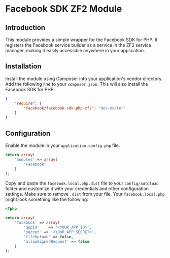 Facebook SDK ZF2 Module
=======================

Introduction
------------
This module provides a simple wrapper for the Facebook SDK for PHP. It registers the Facebook service builder as a service in the
ZF2 service manager, making it easily accessible anywhere in your application.

Installation
------------
Install the module using Composer into your application's vendor directory. Add the following line to your
`composer.json`. This will also install the Facebook SDK for PHP.

```json
{
    "require": {
        "facebook/facebook-sdk-php-zf2": "dev-master"
    }
}
```

## Configuration

Enable the module in your `application.config.php` file.

```php
return array(
    'modules' => array(
        'Facebook'
    )
);
```

Copy and paste the `facebook.local.php.dist` file to your `config/autoload` folder and customize it with your credentials and
other configuration settings. Make sure to remove `.dist` from your file. Your `facebook.local.php` might look something like
the following:

```php
<?php

return array(
    'facebook' => array(
        'appId'    => '<YOUR_APP_ID>',
        'secret' => '<YOUR_APP_SECRET>',
        'fileUpload' => false,
        'allowSignedRequest' => false
    )
);
```

